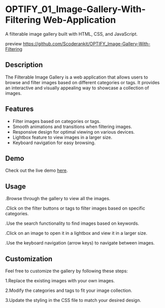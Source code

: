 
# OPTIFY_01_Image-Gallery-With-Filtering Web-Application
A filterable image gallery built with HTML, CSS, and JavaScript.

preview 
https://github.com/Scoderankit/OPTIFY_Image-Gallery-With-Filtering
## Description

The Filterable Image Gallery is a web application that allows users to browse and filter images based on different categories or tags. It provides an interactive and visually appealing way to showcase a collection of images.

## Features

- Filter images based on categories or tags.
- Smooth animations and transitions when filtering images.
- Responsive design for optimal viewing on various devices.
- Lightbox feature to view images in a larger size.
- Keyboard navigation for easy browsing.

## Demo

Check out the live demo [here](http://192.168.191.110:5501/index.html).


## Usage
.Browse through the gallery to view all the images.

.Click on the filter buttons or tags to filter images based on specific categories.

.Use the search functionality to find images based on keywords.

.Click on an image to open it in a lightbox and view it in a larger size.

.Use the keyboard navigation (arrow keys) to navigate between images.

## Customization
Feel free to customize the gallery by following these steps:

1.Replace the existing images with your own images.

2.Modify the categories and tags to fit your image collection.

3.Update the styling in the CSS file to match your desired design.
